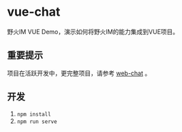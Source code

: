 # vue-chat

野火IM VUE Demo，演示如何将野火IM的能力集成到VUE项目。

## 重要提示
项目在活跃开发中，更完整项目，请参考 [web-chat](https://github.com/wildfirechat/web-chat) 。

## 开发
1. ```npm install```
2. ```npm run serve```


